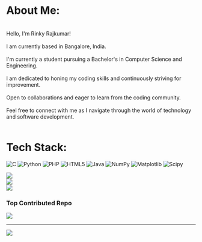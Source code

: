 # About Me:
<br>Hello, I'm Rinky Rajkumar!<br><br>I am currently based in Bangalore, India.<br><br>I'm currently a student pursuing a Bachelor's in Computer Science and Engineering.<br><br>I am dedicated to honing my coding skills and continuously striving for improvement.<br><br>Open to collaborations and eager to learn from the coding community.<br><br>Feel free to connect with me as I navigate through the world of technology and software development.<br><br>


# Tech Stack:
![C](https://img.shields.io/badge/c-%2300599C.svg?style=for-the-badge&logo=c&logoColor=white) ![Python](https://img.shields.io/badge/python-3670A0?style=for-the-badge&logo=python&logoColor=ffdd54) ![PHP](https://img.shields.io/badge/php-%23777BB4.svg?style=for-the-badge&logo=php&logoColor=white) ![HTML5](https://img.shields.io/badge/html5-%23E34F26.svg?style=for-the-badge&logo=html5&logoColor=white) ![Java](https://img.shields.io/badge/java-%23ED8B00.svg?style=for-the-badge&logo=openjdk&logoColor=white) ![NumPy](https://img.shields.io/badge/numpy-%23013243.svg?style=for-the-badge&logo=numpy&logoColor=white) ![Matplotlib](https://img.shields.io/badge/Matplotlib-%23ffffff.svg?style=for-the-badge&logo=Matplotlib&logoColor=black) ![Scipy](https://img.shields.io/badge/SciPy-%230C55A5.svg?style=for-the-badge&logo=scipy&logoColor=%white)

![](https://github-readme-stats.vercel.app/api?username=rinkyrajkumar&theme=dark&hide_border=false&include_all_commits=true&count_private=true)<br/>
![](https://github-readme-streak-stats.herokuapp.com/?user=rinkyrajkumar&theme=dark&hide_border=false)<br/>
![](https://github-readme-stats.vercel.app/api/top-langs/?username=rinkyrajkumar&theme=dark&hide_border=false&include_all_commits=true&count_private=true&layout=compact)

### Top Contributed Repo
![](https://github-contributor-stats.vercel.app/api?username=rinkyrajkumar&limit=5&theme=dark&combine_all_yearly_contributions=true)

---
[![](https://visitcount.itsvg.in/api?id=rinkyrajkumar&icon=0&color=0)](https://visitcount.itsvg.in)
